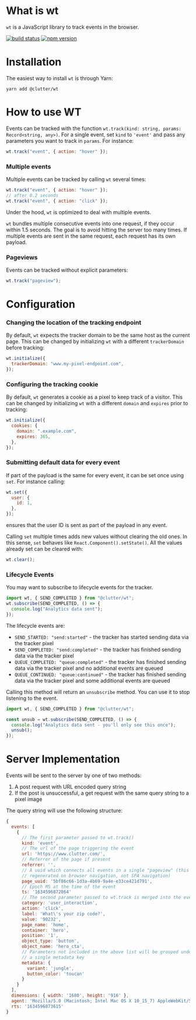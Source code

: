 # What is wt

`wt` is a JavaScript library to track events in the browser.

[![build status](https://img.shields.io/circleci/project/github/clutter/wt-client.svg)](https://circleci.com/gh/clutter/wt-client)
[![npm version](https://img.shields.io/npm/v/@clutter/wt.svg?style=flat-square)](https://www.npmjs.com/package/@clutter/wt)

# Installation

The easiest way to install `wt` is through Yarn:

```
yarn add @clutter/wt
```

# How to use WT

Events can be tracked with the function `wt.track(kind: string, params: Record<string, any>)`.
For a single event, set `kind` to `'event'` and pass any parameters you want to track in `params`.
For instance:

```js
wt.track("event", { action: "hover" });
```

### Multiple events

Multiple events can be tracked by calling `wt` several times:

```js
wt.track("event", { action: "hover" });
// after 0.2 seconds
wt.track("event", { action: "click" });
```

Under the hood, `wt` is optimized to deal with multiple events.

`wt` bundles multiple consecutive events into one request, if they occur within 1.5 seconds.
The goal is to avoid hitting the server too many times.
If multiple events are sent in the same request, each request has its own payload.

### Pageviews

Events can be tracked without explicit parameters:

```js
wt.track("pageview");
```

# Configuration

### Changing the location of the tracking endpoint

By default, `wt` expects the tracker domain to be the same host as the current page.
This can be changed by initializing `wt` with a different `trackerDomain` before tracking:

```js
wt.initialize({
  trackerDomain: "www.my-pixel-endpoint.com",
});
```

### Configuring the tracking cookie

By default, `wt` generates a cookie as a pixel to keep track of a visitor.
This can be changed by initializing `wt` with a different `domain` and `expires` prior to tracking:

```js
wt.initialize({
  cookies: {
    domain: ".example.com",
    expires: 365,
  },
});
```

### Submitting default data for every event

If part of the payload is the same for every event, it can be set once using `set`. For instance calling:

```js
wt.set({
  user: {
    id: 1,
  },
});
```

ensures that the user ID is sent as part of the payload in any event.

Calling `set` multiple times adds new values without clearing the old ones.
In this sense, `set` behaves like `React.Component().setState()`.
All the values already set can be cleared with:

```js
wt.clear();
```

### Lifecycle Events

You may want to subscribe to lifecycle events for the tracker.

```js
import wt, { SEND_COMPLETED } from "@clutter/wt";
wt.subscribe(SEND_COMPLETED, () => {
  console.log("Analytics data sent");
});
```

The lifecycle events are:

- `SEND_STARTED: "send:started"` - the tracker has started sending data via the tracker pixel
- `SEND_COMPLETED: "send:completed"` - the tracker has finished sending data via the tracker pixel
- `QUEUE_COMPLETED: "queue:completed"` - the tracker has finished sending data via the tracker pixel and no additional events are queued
- `QUEUE_CONTINUED: "queue:continued"` - the tracker has finished sending data via the tracker pixel and some additional events are queued

Calling this method will return an `unsubscribe` method. You can use it to stop listening to the event.

```js
import wt, { SEND_COMPLETED } from "@clutter/wt";

const unsub = wt.subscribe(SEND_COMPLETED, () => {
  console.log("Analytics data sent - you'll only see this once");
  unsub();
});
```

# Server Implementation

Events will be sent to the server by one of two methods:

1. A post request with URL encoded query string
2. If the post is unsuccessful, a get request with the same query string to a pixel image

The query string will use the following structure:

```js
{
  events: [
    {
      // The first parameter passed to wt.track()
      kind: 'event',
      // The url of the page triggering the event
      url: 'https://www.clutter.com/',
      // Referrer of the page if present
      referrer: '',
      // A uuid which connects all events in a single "pageview" (this is only
      // regenerated on browser navigation, not SPA navigation)
      page_uuid: '5bf86c66-1d3a-4b69-9a4e-e33ce421d791',
      // Epoch MS at the time of the event
      ts: '1634596872864'
      // The second parameter passed to wt.track is merged into the event
      category: 'user_interaction',
      action: 'click',
      label: 'What\'s your zip code?',
      value: '90232',
      page_name: 'home',
      container: 'hero',
      position: '1',
      object_type: 'button',
      object_name: 'hero_cta',
      // Parameters not included in the above list will be grouped under
      // a single metadata key
      metadata: {
        variant: 'jungle',
        button_color: 'toucan'
      }
    }
  ],
  dimensions: { width: '1680', height: '916' },
  agent: 'Mozilla/5.0 (Macintosh; Intel Mac OS X 10_15_7) AppleWebKit/537.36 (KHTML, like Gecko) Chrome/94.0.4606.71 Safari/537.36',
  rts: '1634596873615'
}
```
